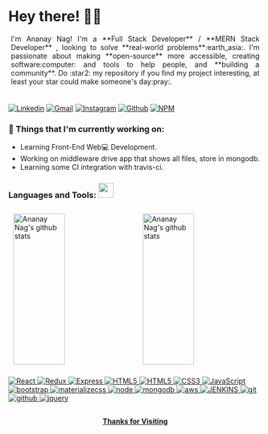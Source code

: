 <!-- Greeting -->

# Hey there! :wave::smiley:

<!--Introduction -->
<p style="margin:5px;text-align: justify;">
I'm Ananay Nag! I'm a  **Full Stack Developer** / **MERN Stack Developer** , looking to solve **real-world problems**:earth_asia:. I'm passionate about making **open-source** more accessible, creating software:computer: and tools to help people, and **building a community**. Do :star2: my repository if you find my project interesting, at least your star could make someone's day:pray:.</p>
<br>

<!-- Your badges -->

[![Linkedin](https://img.shields.io/badge/ananay-blue?style=flat&logo=Linkedin&logoColor=white)](https://www.linkedin.com/in/ananay-nag)
[![Gmail](https://img.shields.io/badge/-ananaynag1994s-c14438?style=flat&logo=Gmail&logoColor=white)](mailto:ananaynag1994s@gmail.com)
[![Instagram](https://img.shields.io/badge/-ananay-c13584?style=flat&labelColor=c13584&logo=instagram&logoColor=white)](https://www.instagram.com/chaurasiya.anu)
[![Github](https://img.shields.io/badge/ananay-black?style=flat&labelColor=black&logo=github&logoColor=white)](https://gitstats.me/ananay-nag)
[![NPM](https://img.shields.io/badge/ananay-white?style=flat&labelColor=white&logo=NPM&logoColor=white)](https://www.npmjs.com/~ananay-nag)

<!-- Sample Dev class image -->

### 💼 Things that I'm currently working on:

- Learning Front-End Web:computer: Development.
- Working on middleware drive app that shows all files, store in mongodb.
- Learning some CI integration with travis-ci.


### Languages and Tools: <img src="https://media.giphy.com/media/WUlplcMpOCEmTGBtBW/giphy.gif" width="30">

<div height="50%">
  <a href="https://gitstats.me/ananay-nag">
    <img width="45%" height="300" align="center" alt="Ananay Nag's github stats"
         src="https://github-readme-stats.vercel.app/api?username=ananay-nag&show_icons=true&theme=algolia&count_private=true&include_all_commits=true" style="margin:10px"/>
    <img width="45%" height="300" align="right" alt="Ananay Nag's github stats" 
         src="https://github-readme-stats.vercel.app/api/top-langs/?username=ananay-nag&theme=radical&title_color=8E2DE2&text_color=fff" style="margin:10px"/>
   <!-- <img width="30%" height="auto" align="right" alt="Joykishan's github stats" 
         src="https://github-readme-stats.vercel.app/api/top-langs/?username=joykishansharma&layout=compact" />
         
NOTE: Top languages does not indicate my skill level or something like that, it's a github metric of which languages i have the most code on github. -->
  </a>
</div>

 <!-- icons -->

![React](https://img.shields.io/badge/React-grey?style=for-the-badge&logo=React&logoColor=white&labelColor=8E2DE2)
![Redux](https://img.shields.io/badge/Redux-grey?style=for-the-badge&logo=Redux&logoColor=white&labelColor=8E2DE2)
![Express](https://img.shields.io/badge/Express-grey?style=for-the-badge&logo=Express&logoColor=white&labelColor=8E2DE2)
![HTML5](https://img.shields.io/badge/html%205-grey?style=for-the-badge&logo=html5&logoColor=white&labelColor=8E2DE2)
![HTML5](https://img.shields.io/badge/html%205-grey?style=for-the-badge&logo=html5&logoColor=white&labelColor=8E2DE2)
![CSS3](https://img.shields.io/badge/css%203-grey?style=for-the-badge&logo=css3&logoColor=white&labelColor=8E2DE2)
![JavaScript](https://img.shields.io/badge/-JavaScript-grey?style=for-the-badge&logo=javascript&logoColor=white&labelColor=8E2DE2)
![bootstrap](https://img.shields.io/badge/-bootstrap-grey?style=for-the-badge&logo=bootstrap&logoColor=white&labelColor=8E2DE2)
![materializecss](https://img.shields.io/badge/Materialize%20css-grey?style=for-the-badge&logo=google&logoColor=white&labelColor=8E2DE2)
![node](https://img.shields.io/badge/-node-grey?style=for-the-badge&logo=node.js&logoColor=white&labelColor=8E2DE2)
![mongodb](https://img.shields.io/badge/-mongodb-grey?style=for-the-badge&logo=mongodb&logoColor=white&labelColor=8E2DE2)
![aws](https://img.shields.io/badge/-aws-grey?style=for-the-badge&logo=amazon&logoColor=white&labelColor=8E2DE2)
![JENKINS](https://img.shields.io/badge/-JENKINS-grey?style=for-the-badge&logo=JENKINS&logoColor=white&labelColor=8E2DE2)
![git](https://img.shields.io/badge/-git-grey?style=for-the-badge&logo=git&logoColor=white&labelColor=8E2DE2)
![github](https://img.shields.io/badge/-github-grey?style=for-the-badge&logo=github&logoColor=white&labelColor=8E2DE2)
![jquery](https://img.shields.io/badge/-jquery-grey?style=for-the-badge&logo=jquery&logoColor=white&labelColor=8E2DE2)

## <h4 align="center"> Thanks for Visiting </h4>
